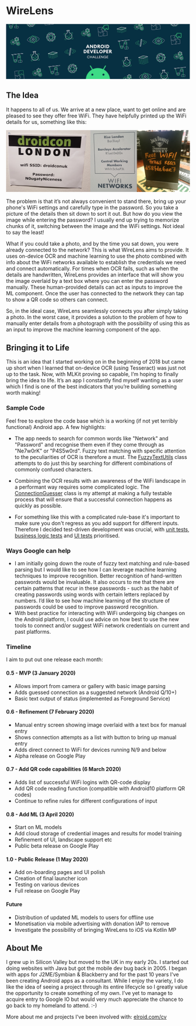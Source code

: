# WireLens

![AndroidDevChallenge Header](./assets/AndroidDevChallengeHeader.png)

## The Idea

It happens to all of us. We arrive at a new place, want to get online and are pleased to see they offer free WiFi. They have helpfully printed up the WiFi details for us, something like this:

![WiFi Signs](./assets/wifi-examples.png)

The problem is that it’s not always convenient to stand there, bring up your phone's WiFi settings and carefully type in the password. So you take a picture of the details then sit down to sort it out. But how do you view the image while entering the password? I usually end up trying to memorize chunks of it, switching between the image and the WiFi settings. Not ideal to say the least!

What if you could take a photo, and by the time you sat down, you were already connected to the network? This is what WireLens aims to provide. It uses on-device OCR and machine learning to use the photo combined with info about the WiFi networks available to establish the credentials we need and connect automatically. For times when OCR fails, such as when the details are handwritten, WireLens provides an interface that will show you the image overlaid by a text box where you can enter the password manually. These human-provided details can act as inputs to improve the ML component. Once the user has connected to the network they can tap to show a QR code so others can connect.

So, in the ideal case, WireLens seamlessly connects you after simply taking a photo. In the worst case, it provides a solution to the problem of how to manually enter details from a photograph with the possibility of using this as an input to improve the machine learning component of the app.

## Bringing it to Life

This is an idea that I started working on in the beginning of 2018 but came up short when I learned that on-device OCR (using Tesseract) was just not up to the task. Now, with MLKit proving so capable, I’m hoping to finally bring the idea to life. It’s an app I constantly find myself wanting as a user which I find is one of the best indicators that you’re building something worth making!

### Sample Code
Feel free to explore the code base which is a working (if not yet terribly functional) Android app. 
A few highlights:

* The app needs to search for common words like "Network" and "Password" and recognise them even if they come through as "Ne7w0rK" or "P4S5w0rd". Fuzzy text matching with specific attention to the peculiarities of OCR is therefore a must. The [FuzzyTextUtils](app/src/main/java/com/elroid/wirelens/util/FuzzyTextUtils.kt) class attempts to do just this by searching for different combinations of commonly confused characters.

* Combining the OCR results with an awareness of the WiFi landscape in a performant way requires some complicated logic. The [ConnectionGuesser](app/src/main/java/com/elroid/wirelens/domain/ConnectionGuesser.java) class is my attempt at making a fully testable process that will ensure that a successful connection happens as quickly as possible.

* For something like this with a complicated rule-base it's important to make sure you don't regress as you add support for different inputs. Therefore I decided test-driven development was crucial, with [unit tests](/app/src/test/kotlin/com/elroid/wirelens/utils), [business logic tests](app/src/test/kotlin/com/elroid/wirelens/domain) and [UI tests](app/src/androidTest/kotlin/com/elroid/wirelens/test/ui) prioritised.

### Ways Google can help
* I am initially going down the route of fuzzy text matching and rule-based parsing but I would like to see how I can leverage machine learning techniques to improve recognition. Better recognition of hand-written passwords would be invaluable. It also occurs to me that there are certain patterns that recur in these passwords - such as the habit of creating passwords using words with certain letters replaced by numbers. I’d like to see how machine learning of the structure of passwords could be used to improve password recognition.
* With best practice for interacting with WiFi undergoing big changes on the Android platform, I could use advice on how best to use the new tools to connect and/or suggest WiFi network credentials on current and past platforms.

### Timeline
I aim to put out one release each month:

#### 0.5 - MVP (3 January 2020)

* Allows import from camera or gallery with basic image parsing
* Adds guessed connection as a suggested network (Android Q/10+) 
* Basic text output of status (implemented as Foreground Service)

#### 0.6 - Refinement (7 February 2020)
	
* Manual entry screen showing image overlaid with a text box for manual entry
* Shows connection attempts as a list with button to bring up manual entry
* Adds direct connect to WiFi for devices running N/9 and below
* Alpha release on Google Play

#### 0.7 - Add QR code capabilities (6 March 2020)
	
* Adds list of successful WiFi logins with QR-code display
* Add QR code reading function (compatible with Android10 platform QR codes) 
* Continue to refine rules for different configurations of input 

#### 0.8 - Add ML (3 April 2020)
	
* Start on ML models	
* Add cloud storage of credential images and results for model training
* Refinement of UI, landscape support etc
* Public beta release on Google Play

#### 1.0 - Public Release (1 May 2020)
	
* Add on-boarding pages and UI polish
* Creation of final launcher icon
* Testing on various devices
* Full release on Google Play

#### Future
* Distribution of updated ML models to users for offline use
* Monetisation via mobile advertising with donation IAP to remove 
* Investigate the possibility of bringing WireLens to iOS via Kotlin MP

## About Me
I grew up in Silicon Valley but moved to the UK in my early 20s. I started out doing websites with Java but got the mobile dev bug back in 2005. I began with apps for J2ME/Symbian & Blackberry and for the past 10 years I've been creating Android apps as a consultant. While I enjoy the variety, I do like the idea of seeing a project through its entire lifecycle so I greatly value the opportunity to create something of my own. I’ve yet to manage to acquire entry to Google IO but would very much appreciate the chance to go back to my homeland to attend. :-)

More about me and projects I've been involved with: [elroid.com/cv](http://elroid.com/cv/)
